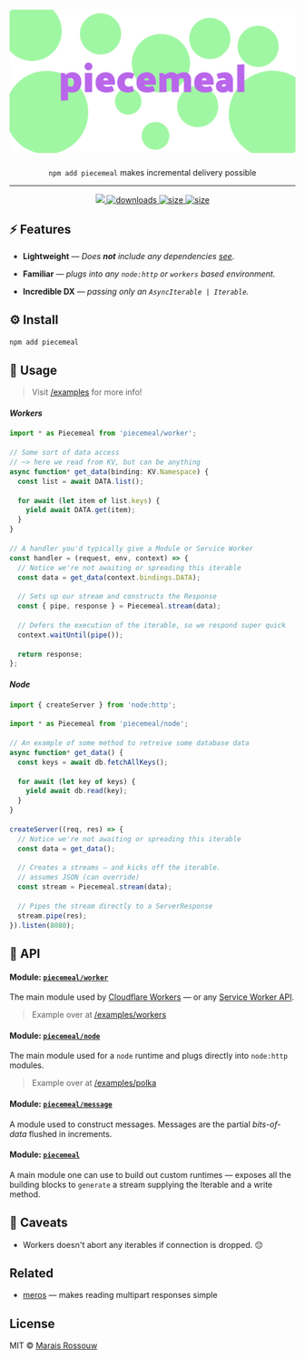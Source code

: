 <div align="center">
	<h1><img src="./shots/logo.svg" alt="piecemeal"/></h1>
	<p><code>npm add piecemeal</code> makes incremental delivery possible</p>
	<hr />
	<div>
		<a href="https://github.com/maraisr/piecemeal/actions/workflows/ci.yml">
			<img src="https://github.com/maraisr/piecemeal/actions/workflows/ci.yml/badge.svg"/>
		</a>
		<a href="https://npm-stat.com/charts.html?package=piecemeal">
			<img src="https://badgen.net/npm/dm/piecemeal?labelColor=black&color=black" alt="downloads"/>
		</a>
		<a href="https://packagephobia.com/result?p=piecemeal">
			<img src="https://badgen.net/packagephobia/install/piecemeal?labelColor=black&color=black" alt="size"/>
		</a>
		<a href="https://bundlephobia.com/result?p=piecemeal">
			<img src="https://badgen.net/bundlephobia/minzip/piecemeal?labelColor=black&color=black" alt="size"/>
		</a>
	</div>
</div>

## ⚡ Features

- **Lightweight** — _Does **not** include any dependencies [see](https://npm.anvaka.com/#/view/2d/piecemeal)_.

- **Familiar** — _plugs into any `node:http` or `workers` based environment._

- **Incredible DX** — _passing only an `AsyncIterable | Iterable`._

## ⚙️ Install

```sh
npm add piecemeal
```

## 🚀 Usage

> Visit [/examples](/examples) for more info!

#### _Workers_

```ts
import * as Piecemeal from 'piecemeal/worker';

// Some sort of data access
// ~> here we read from KV, but can be anything
async function* get_data(binding: KV.Namespace) {
  const list = await DATA.list();

  for await (let item of list.keys) {
    yield await DATA.get(item);
  }
}

// A handler you'd typically give a Module or Service Worker
const handler = (request, env, context) => {
  // Notice we're not awaiting or spreading this iterable
  const data = get_data(context.bindings.DATA);

  // Sets up our stream and constructs the Response
  const { pipe, response } = Piecemeal.stream(data);

  // Defers the execution of the iterable, so we respond super quick
  context.waitUntil(pipe());

  return response;
};
```

#### _Node_

```ts
import { createServer } from 'node:http';

import * as Piecemeal from 'piecemeal/node';

// An example of some method to retreive some database data
async function* get_data() {
  const keys = await db.fetchAllKeys();

  for await (let key of keys) {
    yield await db.read(key);
  }
}

createServer((req, res) => {
  // Notice we're not awaiting or spreading this iterable
  const data = get_data();

  // Creates a streams — and kicks off the iterable.
  // assumes JSON (can override)
  const stream = Piecemeal.stream(data);

  // Pipes the stream directly to a ServerResponse
  stream.pipe(res);
}).listen(8080);
```

## 🔎 API

#### Module: [`piecemeal/worker`](./src/worker.ts)

The main module used by [Cloudflare Workers](https://workers.cloudflare.com/) — or any
[Service Worker API](https://developer.mozilla.org/en-US/docs/Web/API/Service_Worker_API).

> Example over at [/examples/workers](/examples/workers)

#### Module: [`piecemeal/node`](./src/node.ts)

The main module used for a `node` runtime and plugs directly into `node:http` modules.

> Example over at [/examples/polka](/examples/polka)

#### Module: [`piecemeal/message`](./src/message.ts)

A module used to construct messages. Messages are the partial _bits-of-data_ flushed in increments.

#### Module: [`piecemeal`](./src/index.ts)

A main module one can use to build out custom runtimes — exposes all the building blocks to `generate` a stream
supplying the Iterable and a write method.

## 🙊 Caveats

- Workers doesn't abort any iterables if connection is dropped. 😔

## Related

- [meros](https://github.com/maraisr/meros) — makes reading multipart responses simple

## License

MIT © [Marais Rossouw](https://marais.io)
